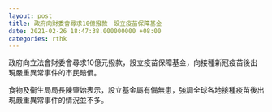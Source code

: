 ```yaml
---
layout: post
title: 政府向財委會尋求10億撥款　設立疫苗保障基金
date: 2021-02-26 18:47:38.000000000 +08:00
categories: rthk
---
```


政府向立法會財委會尋求10億元撥款，設立疫苗保障基金，向接種新冠疫苗後出現嚴重異常事件的市民賠償。

食物及衞生局局長陳肇始表示，設立基金屬有備無患，強調全球各地接種疫苗後出現嚴重異常事件的情況並不多。
